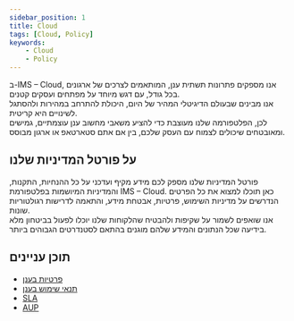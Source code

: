 ```yaml
---
sidebar_position: 1
title: Cloud
tags: [Cloud, Policy]
keywords:
    - Cloud
    - Policy
---
```


ב-IMS – Cloud, אנו מספקים פתרונות תשתית ענן, המותאמים לצרכים של ארגונים בכל גודל, עם דגש מיוחד על מפתחים ועסקים קטנים.  
אנו מבינים שבעולם הדיגיטלי המהיר של היום, היכולת להתרחב במהירות ולהסתגל לשינויים היא קריטית.  
לכן, הפלטפורמה שלנו מעוצבת כדי להציע משאבי מחשוב ענן עוצמתיים, גמישים ומאובטחים שיכולים לצמוח עם העסק שלכם, בין אם אתם סטארטאפ או ארגון מבוסס.

## על פורטל המדיניות שלנו  
פורטל המדיניות שלנו מספק לכם מידע מקיף ועדכני על כל ההנחיות, התקנות, והמדיניות המיושמות בפלטפורמת IMS – Cloud. כאן תוכלו למצוא את כל הפרטים הנדרשים על מדיניות השימוש, פרטיות, אבטחת מידע, והתאמה לדרישות רגולטוריות שונות.  
אנו שואפים לשמור על שקיפות ולהבטיח שהלקוחות שלנו יוכלו לפעול בביטחון מלא בידיעה שכל הנתונים והמידע שלהם מוגנים בהתאם לסטנדרטים הגבוהים ביותר.  

## תוכן עניינים
- [פרטיות בענן](/docs/cloud/privacy)
- [תנאי שימוש בענן](/docs/cloud/tos)
- [SLA](/docs/cloud/sla)
- [AUP](/docs/cloud/aup)